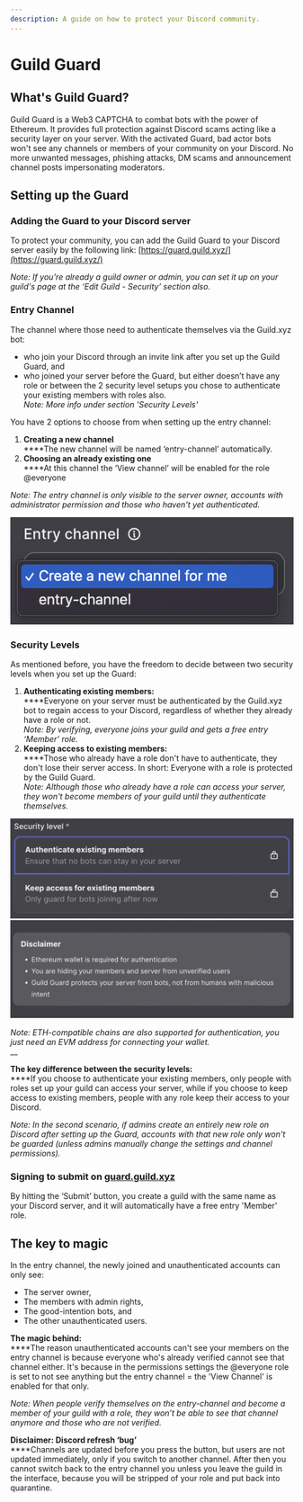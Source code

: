 ```yaml
---
description: A guide on how to protect your Discord community.
---
```


# Guild Guard

## What's Guild Guard?

Guild Guard is a Web3 CAPTCHA to combat bots with the power of Ethereum. It provides full protection against Discord scams acting like a security layer on your server. With the activated Guard, bad actor bots won't see any channels or members of your community on your Discord. No more unwanted messages, phishing attacks, DM scams and announcement channel posts impersonating moderators.

## Setting up the Guard

### Adding the Guard to your Discord server

To protect your community, you can add the Guild Guard to your Discord server easily by the following link: [https://guard.guild.xyz/](https://guard.guild.xyz/)

_Note: If you're already a guild owner or admin, you can set it up on your guild's page at the ‘Edit Guild - Security’ section also._

### Entry Channel

The channel where those need to authenticate themselves via the Guild.xyz bot:

* who join your Discord through an invite link after you set up the Guild Guard, and
* who joined your server before the Guard, but either doesn’t have any role or between the 2 security level setups you chose to authenticate your existing members with roles also.\
  _Note: More info under section 'Security Levels'_

You have 2 options to choose from when setting up the entry channel:

1. **Creating a new channel**\
   ****The new channel will be named ‘entry-channel’ automatically.
2. **Choosing an already existing one**\
   ****At this channel the ‘View channel’ will be enabled for the role @everyone

_Note: The entry channel is only visible to the server owner, accounts with administrator permission and those who haven't yet authenticated._

__![](<.gitbook/assets/image (12).png>)__

### Security Levels

As mentioned before, you have the freedom to decide between two security levels when you set up the Guard:

1. **Authenticating existing members:**\
   ****Everyone on your server must be authenticated by the Guild.xyz bot to regain access to your Discord, regardless of whether they already have a role or not.\
   _Note: By verifying, everyone joins your guild and gets a free entry ‘Member’ role._
2. **Keeping access to existing members:**\
   ****Those who already have a role don't have to authenticate, they don't lose their server access. In short: Everyone with a role is protected by the Guild Guard.\
   _Note: Although those who already have a role can access your server, they won't become members of your guild until they authenticate themselves._

![](<.gitbook/assets/image (9).png>) ![](<.gitbook/assets/image (10).png>)

_Note: ETH-compatible chains are also supported for authentication, you just need an EVM address for connecting your wallet._\
__

**The key difference between the security levels:**\
****If you choose to authenticate your existing members, only people with roles set up your guild can access your server, while if you choose to keep access to existing members, people with any role keep their access to your Discord.

_Note: In the second scenario, if admins create an entirely new role on Discord after setting up the Guard, accounts with that new role only won't be guarded (unless admins manually change the settings and channel permissions)._

### Signing to submit on [guard.guild.xyz](https://guard.guild.xyz/)

By hitting the ‘Submit’ button, you create a guild with the same name as your Discord server, and it will automatically have a free entry 'Member' role.

## The key to magic

In the entry channel, the newly joined and unauthenticated accounts can only see:

* The server owner,
* The members with admin rights,
* The good-intention bots, and
* The other unauthenticated users.

**The magic behind:**\
****The reason unauthenticated accounts can't see your members on the entry channel is because everyone who's already verified cannot see that channel either. It's because in the permissions settings the @everyone role is set to not see anything but the entry channel = the 'View Channel' is enabled for that only.

_Note: When people verify themselves on the entry-channel and become a member of your guild with a role, they won’t be able to see that channel anymore and those who are not verified._

**Disclaimer: Discord refresh ‘bug’**\
****Channels are updated before you press the button, but users are not updated immediately, only if you switch to another channel. After then you cannot switch back to the entry channel you unless you leave the guild in the interface, because you will be stripped of your role and put back into quarantine.
